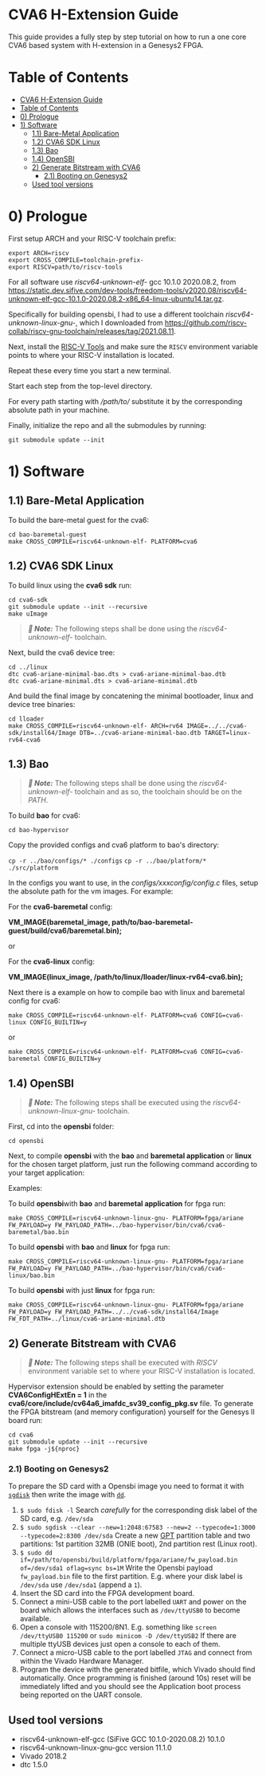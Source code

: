 # CVA6 H-Extension Guide
This guide provides a fully step by step tutorial on how to run a one core CVA6 based system with H-extension in a Genesys2 FPGA.
# Table of Contents
- [CVA6 H-Extension Guide](#cva6-h-extension-guide)
- [Table of Contents](#table-of-contents)
- [0) Prologue](#0-prologue)
- [1) Software](#1-software)
  - [1.1) Bare-Metal Application](#11-bare-metal-application)
  - [1.2) CVA6 SDK Linux](#12-cva6-sdk-linux)
  - [1.3) Bao](#13-bao)
  - [1.4) OpenSBI](#14-opensbi)
  - [2) Generate Bitstream with CVA6](#2-generate-bitstream-with-cva6)
    - [2.1) Booting on Genesys2](#21-booting-on-genesys2)
  - [Used tool versions](#used-tool-versions)

# 0) Prologue

First setup ARCH and your RISC-V toolchain prefix:

`export ARCH=riscv`\
`export CROSS_COMPILE=toolchain-prefix-`\
`export RISCV=path/to/riscv-tools`

For all software use *riscv64-unknown-elf-* gcc 10.1.0 2020.08.2, from https://static.dev.sifive.com/dev-tools/freedom-tools/v2020.08/riscv64-unknown-elf-gcc-10.1.0-2020.08.2-x86_64-linux-ubuntu14.tar.gz.

Specifically for building opensbi, I had to use a different toolchain *riscv64-unknown-linux-gnu-*, which I downloaded from https://github.com/riscv-collab/riscv-gnu-toolchain/releases/tag/2021.08.11.

Next, install the [RISC-V Tools](https://github.com/riscv/riscv-tools) and make sure the `RISCV` environment variable points to where your RISC-V installation is located.

Repeat these every time you start a new terminal.

Start each step from the top-level directory.

For every path starting with */path/to/* substitute it by the corresponding absolute path in your machine.

Finally, initialize the repo and all the submodules by running:

`git submodule update --init`

# 1) Software

## 1.1) Bare-Metal Application

To build the bare-metal guest for the cva6:

`cd bao-baremetal-guest`\
`make CROSS_COMPILE=riscv64-unknown-elf- PLATFORM=cva6`

## 1.2) CVA6 SDK Linux

To build linux using the **cva6 sdk** run:

`cd cva6-sdk`\
`git submodule update --init --recursive`\
`make uImage`

> **_:notebook: Note:_** The following steps shall be done using the *riscv64-unknown-elf-* toolchain.

Next, build the cva6 device tree:

`cd ../linux`\
`dtc cva6-ariane-minimal-bao.dts > cva6-ariane-minimal-bao.dtb`\
`dtc cva6-ariane-minimal.dts > cva6-ariane-minimal.dtb`

And build the final image by concatening the minimal bootloader, linux and device tree binaries:

`cd lloader`\
`make CROSS_COMPILE=riscv64-unknown-elf- ARCH=rv64 IMAGE=../../cva6-sdk/install64/Image DTB=../cva6-ariane-minimal-bao.dtb TARGET=linux-rv64-cva6`

## 1.3) Bao

> **_:notebook: Note:_** The following steps shall be done using the *riscv64-unknown-elf-* toolchain and as so, the toolchain should be on the *PATH*.
> 
To build **bao** for cva6:

`cd bao-hypervisor`

Copy the provided configs and cva6 platform to bao's directory:

`cp -r ../bao/configs/* ./configs`
`cp -r ../bao/platform/* ./src/platform`

In the configs you want to use, in the *configs/xxxconfig/config.c* files, setup the absolute path for the
vm images. For example:

For the **cva6-baremetal** config:

**VM_IMAGE(baremetal_image, path/to/bao-baremetal-guest/build/cva6/baremetal.bin);**

or

For the **cva6-linux** config:

**VM_IMAGE(linux_image, /path/to/linux/lloader/linux-rv64-cva6.bin);**

Next there is a example on how to compile bao with linux and baremetal config for cva6:

`make CROSS_COMPILE=riscv64-unknown-elf- PLATFORM=cva6 CONFIG=cva6-linux CONFIG_BUILTIN=y`

or

`make CROSS_COMPILE=riscv64-unknown-elf- PLATFORM=cva6 CONFIG=cva6-baremetal CONFIG_BUILTIN=y`


## 1.4) OpenSBI
> **_:notebook: Note:_** The following steps shall be executed using the *riscv64-unknown-linux-gnu-* toolchain.

First, cd into the **opensbi** folder:

`cd opensbi`

Next, to compile **opensbi** with the **bao** and **baremetal application** or **linux** for the chosen target platform, just run the following command according to your target application:

Examples:

To build **opensbi**with **bao** and **baremetal application** for fpga run:

`make CROSS_COMPILE=riscv64-unknown-linux-gnu- PLATFORM=fpga/ariane FW_PAYLOAD=y FW_PAYLOAD_PATH=../bao-hypervisor/bin/cva6/cva6-baremetal/bao.bin`

To build **opensbi** with **bao** and **linux** for fpga run:

`make CROSS_COMPILE=riscv64-unknown-linux-gnu- PLATFORM=fpga/ariane FW_PAYLOAD=y FW_PAYLOAD_PATH=../bao-hypervisor/bin/cva6/cva6-linux/bao.bin`

To build **opensbi** with just **linux** for fpga run:

`make CROSS_COMPILE=riscv64-unknown-linux-gnu- PLATFORM=fpga/ariane FW_PAYLOAD=y FW_PAYLOAD_PATH=../../cva6-sdk/install64/Image FW_FDT_PATH=../linux/cva6-ariane-minimal.dtb`

## 2) Generate Bitstream with CVA6

> **_:notebook: Note:_** The following steps shall be executed with *RISCV* environment variable set to where your RISC-V installation is located.

Hypervisor extension should be enabled by setting the parameter **CVA6ConfigHExtEn = 1** in the **cva6/core/include/cv64a6_imafdc_sv39_config_pkg.sv** file.
To generate the FPGA bitstream (and memory configuration) yourself for the Genesys II board run:

`cd cva6`\
`git submodule update --init --recursive`\
`make fpga -j${nproc}`

### 2.1) Booting on Genesys2

To prepare the SD card with a Opensbi image you need to format it with
[`sgdisk`](https://wiki.archlinux.org/index.php/GPT_fdisk)
then write the image with
[`dd`](https://wiki.archlinux.org/index.php/Dd).
1. `$ sudo fdisk -l`
    Search *carefully* for the corresponding disk label of the SD card,
    e.g. `/dev/sda`
2. `$ sudo sgdisk --clear --new=1:2048:67583 --new=2 --typecode=1:3000 --typecode=2:8300 /dev/sda`
    Create a new [GPT](https://en.wikipedia.org/wiki/GUID_Partition_Table)
    partition table and two partitions:
    1st partition 32MB (ONIE boot),
    2nd partition rest (Linux root).
3. `$ sudo dd if=/path/to/opensbi/build/platform/fpga/ariane/fw_payload.bin of=/dev/sda1 oflag=sync bs=1M`
    Write the Opensbi payload `fw_payload.bin` file to the first partition.
    E.g. where your disk label is `/dev/sda` use `/dev/sda1` (append a `1`).
4. Insert the SD card into the FPGA development board.
5. Connect a mini-USB cable to the port labelled `UART` and power on the board
   which allows the interfaces such as `/dev/ttyUSB0` to become available.
6. Open a console with
   115200/8N1.
   E.g. something like
   `screen /dev/ttyUSB0 115200`
   or
   `sudo minicom -D /dev/ttyUSB2`
   If there are multiple ttyUSB devices just open a console to each of them.
7. Connect a micro-USB cable to the port labelled `JTAG` and connect from within
   the Vivado Hardware Manager.
8. Program the device with the generated bitfile, which Vivado should find
   automatically.
   Once programming is finished (around 10s) reset will be immediately lifted
   and you should see the Application boot process being reported on the UART console.

## Used tool versions

- riscv64-unknown-elf-gcc (SiFive GCC 10.1.0-2020.08.2) 10.1.0
- riscv64-unknown-linux-gnu-gcc version 11.1.0
- Vivado 2018.2
- dtc 1.5.0
